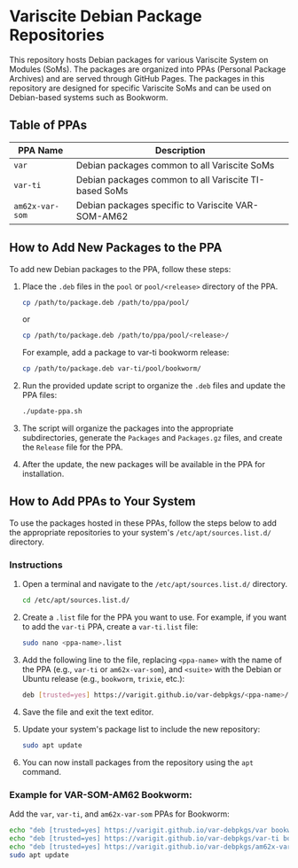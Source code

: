 # Variscite Debian Package Repositories

This repository hosts Debian packages for various Variscite System on Modules (SoMs). The packages are organized into PPAs (Personal Package Archives) and are served through GitHub Pages. The packages in this repository are designed for specific Variscite SoMs and can be used on Debian-based systems such as Bookworm.

## Table of PPAs

| PPA Name         | Description                                           |
| ---------------- | ----------------------------------------------------- |
| `var`            | Debian packages common to all Variscite SoMs          |
| `var-ti`         | Debian packages common to all Variscite TI-based SoMs |
| `am62x-var-som`  | Debian packages specific to Variscite VAR-SOM-AM62    |

## How to Add New Packages to the PPA

To add new Debian packages to the PPA, follow these steps:

1. Place the `.deb` files in the `pool` or `pool/<release>` directory of the PPA.

    ```bash
    cp /path/to/package.deb /path/to/ppa/pool/
    ```

    or

    ```bash
    cp /path/to/package.deb /path/to/ppa/pool/<release>/
    ```

    For example, add a package to var-ti bookworm release:
    ```bash
    cp /path/to/package.deb var-ti/pool/bookworm/
    ```

2. Run the provided update script to organize the `.deb` files and update the PPA files:

    ```bash
    ./update-ppa.sh
    ```

3. The script will organize the packages into the appropriate subdirectories, generate the `Packages` and `Packages.gz` files, and create the `Release` file for the PPA.

4. After the update, the new packages will be available in the PPA for installation.

## How to Add PPAs to Your System

To use the packages hosted in these PPAs, follow the steps below to add the appropriate repositories to your system's `/etc/apt/sources.list.d/` directory.

### Instructions

1. Open a terminal and navigate to the `/etc/apt/sources.list.d/` directory.

    ```bash
    cd /etc/apt/sources.list.d/
    ```

2. Create a `.list` file for the PPA you want to use. For example, if you want to add the `var-ti` PPA, create a `var-ti.list` file:

    ```bash
    sudo nano <ppa-name>.list
    ```

3. Add the following line to the file, replacing `<ppa-name>` with the name of the PPA (e.g., `var-ti` or `am62x-var-som`), and `<suite>` with the Debian or Ubuntu release (e.g., `bookworm`, `trixie`, etc.):

    ```bash
    deb [trusted=yes] https://varigit.github.io/var-debpkgs/<ppa-name>/dists/<suite> main
    ```

4. Save the file and exit the text editor.

5. Update your system's package list to include the new repository:

    ```bash
    sudo apt update
    ```

6. You can now install packages from the repository using the `apt` command.

### Example for VAR-SOM-AM62 Bookworm:

Add the `var`, `var-ti`, and `am62x-var-som` PPAs for Bookworm:

```bash
echo "deb [trusted=yes] https://varigit.github.io/var-debpkgs/var bookworm main" | sudo tee /etc/apt/sources.list.d/var.list
echo "deb [trusted=yes] https://varigit.github.io/var-debpkgs/var-ti bookworm main" | sudo tee /etc/apt/sources.list.d/var-ti.list
echo "deb [trusted=yes] https://varigit.github.io/var-debpkgs/am62x-var-som bookworm main" | sudo tee /etc/apt/sources.list.d/am62x-var-som.list
sudo apt update
```
